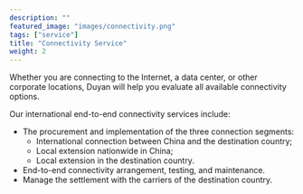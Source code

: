 ```yaml
---
description: ""
featured_image: "images/connectivity.png"
tags: ["service"]
title: "Connectivity Service"
weight: 2
---
```


Whether you are connecting to the Internet, a data center, or other corporate locations, Duyan will help you evaluate all available connectivity options. <!--more-->

Our international end-to-end connectivity services include:
* The procurement and implementation of the three connection segments: 
	- International connection between China and the destination country; 
	- Local extension nationwide in China; 
	- Local extension in the destination country. 
* End-to-end connectivity arrangement, testing, and maintenance. 
* Manage the settlement with the carriers of the destination country.
